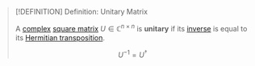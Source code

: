 >[!DEFINITION] Definition: Unitary Matrix
>
>A [complex](../Complex%20Matrix.md) [square matrix](../../Square%20Matrices/Square%20Matrix.md) $U \in \mathbb{C}^{n \times n}$ is **unitary** if its [inverse](../../Square%20Matrices/Invertibility/Invertibility.md) is equal to its [Hermitian transposition](../Hermitian%20Transposition.md).
>
>$$
>U^{-1} = U^\dagger
>$$
>